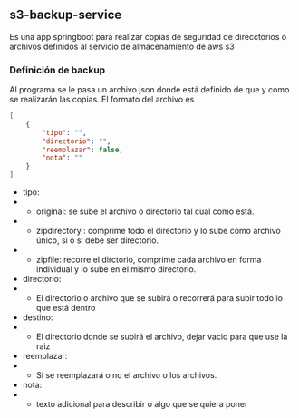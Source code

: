 ## s3-backup-service
Es una app springboot para realizar copias de seguridad de direcctorios o archivos definidos al servicio de almacenamiento de aws s3

### Definición de backup
Al programa se le pasa un archivo json donde está definido de que y como se realizarán las copias. El formato del archivo es
```json
[
    {
        "tipo": "",
        "directorio": "",
        "reemplazar": false,
        "nota": ""
    }
]
```
- tipo:
- - original: se sube el archivo o directorio tal cual como está.
- - zipdirectory : comprime todo el directorio y lo sube como archivo único, si o si debe ser directorio.
- - zipfile: recorre el dirctorio, comprime cada archivo en forma individual y lo sube en el mismo directorio.
- directorio:
- - El directorio o archivo que se subirá o recorrerá para subir todo lo que está dentro
- destino:
- - El directorio donde se subirá el archivo, dejar vacio para que use la raiz
- reemplazar: 
- - Si se reemplazará o no el archivo o los archivos.
- nota:
- - texto adicional para describir o algo que se quiera poner


